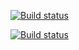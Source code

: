 [![Build status](https://ci.appveyor.com/api/projects/status/wjab4gw9nmd9iydx?svg=true)](https://ci.appveyor.com/project/github-param/jekyll)

[![Build status](https://ci.appveyor.com/api/projects/status/wjab4gw9nmd9iydx?svg=true)](https://ci.appveyor.com/project/github-param/jekyll)

